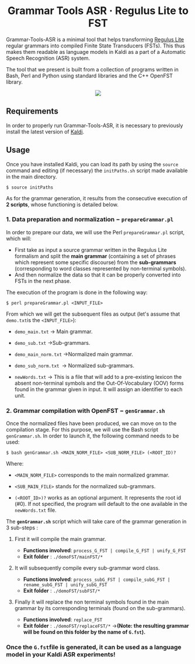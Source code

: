 <h1 align="center">
    Grammar Tools ASR &middot; Regulus Lite to FST
</h1>



Grammar-Tools-ASR is a minimal tool that helps transforming [Regulus Lite](https://arxiv.org/abs/1510.01942) regular grammars into compiled Finite State Transducers (FSTs). This thus makes them readable as language models in Kaldi as a part of a Automatic Speech Recognition (ASR) system.  

The tool that we present is built from a collection of programs written in Bash, Perl and Python using standard libraries and the C++ OpenFST library. 

<p align="center">
    <a href="https://github.com/lormaechea/Grammar-Tools-ASR/archive/master.zip">
        <img src="https://img.shields.io/badge/Grammar--Tools--ASR%201.0-DOWNLOAD-brightgreen?style=for-the-badge&logo=appveyor">
    </a>
</p>


## Requirements

In order to properly run Grammar-Tools-ASR, it is necessary to previously install the latest version of [Kaldi](https://github.com/kaldi-asr/kaldi).

## Usage

Once you have installed Kaldi, you can load its path by using the `source`  command and editing (if necessary) the `initPaths.sh` script made available in the main directory. 

    $ source initPaths

As for the grammar generation, it results from the consecutive execution of **2 scripts**, whose functioning is detailed below. 

### 1. Data preparation and normalization − `prepareGrammar.pl`

In order to prepare our data, we will use the Perl `prepareGrammar.pl` script, which will:

- First take as input a source grammar written in the Regulus Lite formalism and split the **main grammar** (containing a set of phrases which represent some specific discourse) from the **sub-grammars** (corresponding to word classes represented by non-terminal symbols). 
- And then normalize the data so that it can be properly converted into FSTs in the next phase. 

The execution of the program is done in the following way:

    $ perl prepareGrammar.pl <INPUT_FILE>

From which we will get the subsequent files as output (let's assume that `demo.txt`is the `<INPUT_FILE>`):

- `demo_main.txt` &rarr; Main grammar.

- `demo_sub.txt` &rarr;Sub-grammars.

- `demo_main_norm.txt` &rarr;Normalized main grammar.

- `demo_sub_norm.txt `&rarr; Normalized sub-grammars.

- `newWords.txt` &rarr; This is a file that will add to a pre-existing lexicon the absent non-terminal symbols and the Out-Of-Vocabulary (OOV) forms found in the grammar given in input. It will assign an identifier to each unit. 

  


### 2. Grammar compilation with OpenFST − `genGrammar.sh`

Once the normalized files have been produced, we can move on to the compilation stage. For this purpose, we will use the Bash script `genGrammar.sh`. In order to launch it, the following command needs to be used:

    $ bash genGrammar.sh <MAIN_NORM_FILE> <SUB_NORM_FILE> (<ROOT_ID)?

Where:

- `<MAIN_NORM_FILE>` corresponds to the main normalized grammar.

- `<SUB_MAIN_FILE>` stands for the normalized sub-grammars.

- `(<ROOT_ID>)?` works as an optional argument. It represents the root id (#0). If not specified, the program will default to the one available in the `newWords.txt` file.

  

The **`genGrammar.sh`** script which will take care of the grammar generation in 3 sub-steps :

1. First it will compile the main grammar.

   - **Functions involved**: `process_G_FST | compile_G_FST | unify_G_FST`
   - **Exit folder** : `./demoFST/mainFST/*`

2. It will subsequently compile every sub-grammar word class. 

   - **Functions involved**: `process_subG_FST | compile_subG_FST | rename_subG_FST | unify_subG_FST`
   - **Exit folder** : `./demoFST/subFST/*`

3. Finally it will replace the non terminal symbols found in the main grammar by its corresponding terminals (found on the sub-grammars).

   - **Functions involved**: `replace_FST`
   - **Exit folder** : `./demoFST/replaceFST/*` &rarr;**(Note: the resulting grammar will be found on this folder by the name of `G.fst`).**

###    Once the `G.fst`file is generated, it can be used as a language model in your Kaldi ASR experiments!

